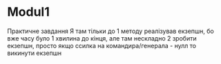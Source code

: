 # Modul1
Практичне завдання
Я там тільки до 1 методу реалізував екзепшн, бо вже часу було 1 хвилина до кінця, але там нескладно 2 зробити екзепшн, просто якщо ссилка на командира/генерала - нулл то викинути екзепшн
